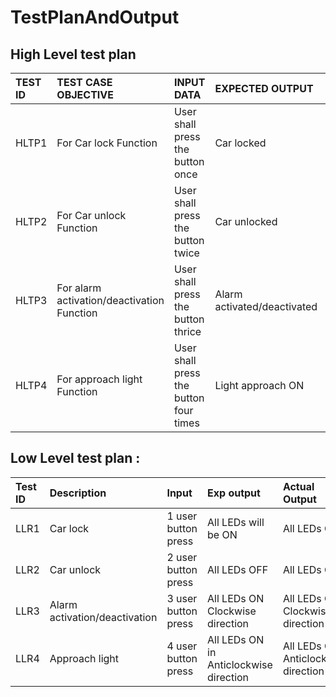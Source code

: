 # TestPlanAndOutput

## High Level test plan 

|TEST ID  |TEST CASE OBJECTIVE                       |    INPUT DATA                        |EXPECTED OUTPUT            |ACTUAL OUTPUT              |STATUS|
|:--------|:-----------------------------------------|:-------------------------------------|:--------------------------|:--------------------------|:-----|
|HLTP1    |For Car lock Function                     |User shall press the button once |Car locked            |Car locked              |PASS  |
|HLTP2    |For Car unlock Function                   |User shall press the button twice | Car unlocked          |Car unlocked          |PASS  |
|HLTP3     |For alarm activation/deactivation Function|User shall press the button thrice|Alarm activated/deactivated|Alarm activated/deactivated|PASS  |
|HLTP4     |For approach light Function               |User shall press the button four times|Light approach ON      |Light approach ON       |PASS  |


## Low Level test plan :

|Test ID|	Description                 |Input	                         |Exp output                                                   |Actual Output                        |Status|
|:------|:----------------------------|:-------------------------------|:------------------------------------------------------------|:------------------------------------|:-----|
|LLR1	|Car lock  | 1 user button press |All LEDs will be ON  |All LEDs ON  |	PASS|
|LLR2  |Car unlock                   | 2 user button press  |All LEDs OFF|All LEDs OFF | PASS |
|LLR3	|Alarm activation/deactivation| 3 user button press|All LEDs ON Clockwise direction |All LEDs ON Clockwise direction |PASS|
|LLR4  |Approach light| 4 user button press|	All LEDs ON in Anticlockwise direction |All LEDs ON Anticlockwise direction | PASS |                     
